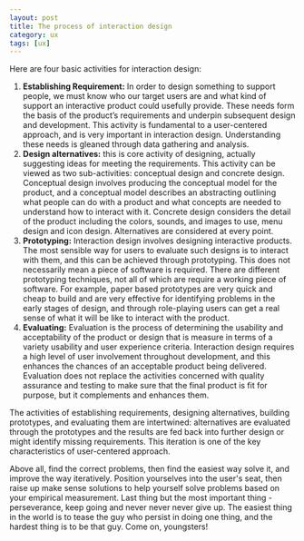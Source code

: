 ```yaml
---
layout: post
title: The process of interaction design
category: ux
tags: [ux]
---
```


Here are four basic activities for interaction design:

1. **Establishing Requirement:** In order to design something to support people, we must know who our target users are and what kind of support an interactive product could usefully provide. These needs form the basis of the product’s requirements and underpin subsequent design and development. This activity is fundamental to a user-centered approach, and is very important in interaction design. Understanding these needs is gleaned through data gathering and analysis.
2. **Design alternatives:** this is core activity of designing, actually suggesting ideas for meeting the requirements. This activity can be viewed as two sub-activities: conceptual design and concrete design. Conceptual design involves producing the conceptual model for the product, and a conceptual model describes an abstracting outlining what people can do with a product and what concepts are needed to understand how to interact with it. Concrete design considers the detail of the product including the colors, sounds, and images to use, menu design and icon design. Alternatives are considered at every point.
3. **Prototyping:** Interaction design involves designing interactive products. The most sensible way for users to evaluate such designs is to interact with them, and this can be achieved through prototyping. This does not necessarily mean a piece of software is required. There are different prototyping techniques, not all of which are require a working piece of software. For example, paper based prototypes are very quick and cheap to build and are very effective for identifying problems in the early stages of design, and through role-playing users can get a real sense of what it will be like to interact with the product.
4. **Evaluating:** Evaluation is the process of determining the usability and acceptability of the product or design that is measure in terms of a variety usability and user experience criteria. Interaction design requires a high level of user involvement throughout development, and this enhances the chances of an acceptable product being delivered. Evaluation does not replace the activities concerned with quality assurance and testing to make sure that the final product is fit for purpose, but it complements and enhances them.

The activities of establishing requirements, designing alternatives, building prototypes, and evaluating them are intertwined: alternatives are evaluated through the prototypes and the results are fed back into further design or might identify missing requirements. This iteration is one of the key characteristics of user-centered approach.

Above all, find the correct problems, then find the easiest way solve it, and improve the way iteratively. Position yourselves into the user's seat, then raise up make sense solutions to help yourself solve problems based on your empirical measurement. Last thing but the most important thing - perseverance, keep going and never never never give up. The easiest thing in the world is to tease the guy who persist in doing one thing, and the hardest thing is to be that guy. Come on, youngsters!